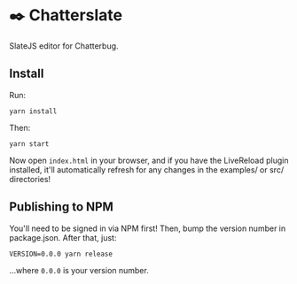 # ✒️ Chatterslate

SlateJS editor for Chatterbug.

## Install

Run:

```
yarn install
```

Then:

```
yarn start
```

Now open `index.html` in your browser, and if you have the LiveReload
plugin installed, it'll automatically refresh for any changes in the examples/
or src/ directories!

## Publishing to NPM

You'll need to be signed in via NPM first! Then, bump the version number in package.json. After that, just:

```
VERSION=0.0.0 yarn release
```

...where `0.0.0` is your version number.
